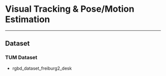 # Visual Tracking & Pose/Motion Estimation

-----

## Dataset

### TUM Dataset

* rgbd_dataset_freiburg2_desk
